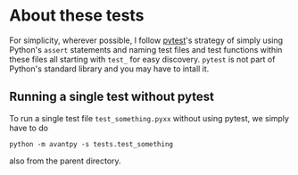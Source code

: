 # About these tests

For simplicity, wherever possible, I follow [pytest](https://docs.pytest.org/en/latest/contents.html)'s strategy of simply using Python's `assert` statements and naming test files and test functions within these files all starting with `test_` for easy discovery. `pytest` is not part of Python's standard library and you may have to intall it.

## Running a single test without pytest

To run a single test file `test_something.pyxx` without using pytest, we simply have to do

    python -m avantpy -s tests.test_something

also from the parent directory.
